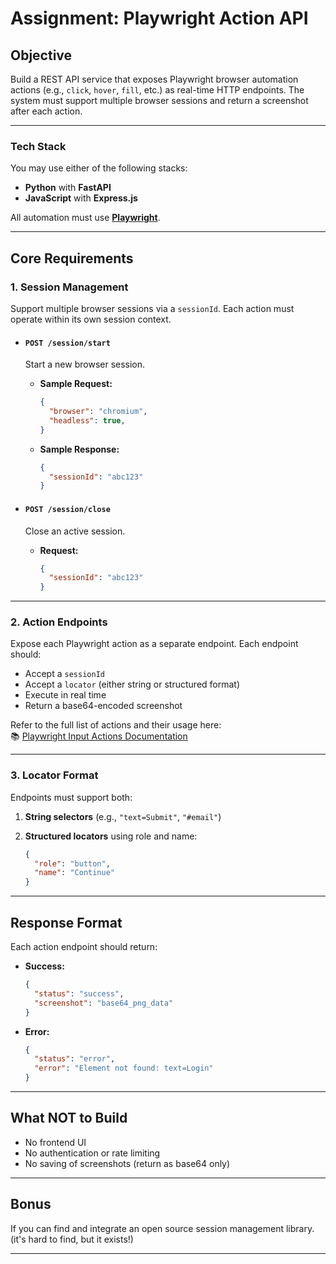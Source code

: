# Assignment: Playwright Action API

## Objective

Build a REST API service that exposes Playwright browser automation actions (e.g., `click`, `hover`, `fill`, etc.) as real-time HTTP endpoints. The system must support multiple browser sessions and return a screenshot after each action.

---

### Tech Stack

You may use either of the following stacks:

- **Python** with **FastAPI**
- **JavaScript** with **Express.js**

All automation must use **[Playwright](https://playwright.dev/)**.

---

## Core Requirements

### 1. Session Management

Support multiple browser sessions via a `sessionId`. Each action must operate within its own session context.

- #### `POST /session/start`

  Start a new browser session.

  - **Sample Request:**

    ```json
    {
      "browser": "chromium",
      "headless": true,
    }
    ```

  - **Sample Response:**

    ```json
    {
      "sessionId": "abc123"
    }
    ```


- ####  `POST /session/close`

  Close an active session.

  - **Request:**

    ```json
    {
      "sessionId": "abc123"
    }
    ```

---

### 2. Action Endpoints

Expose each Playwright action as a separate endpoint. Each endpoint should:

- Accept a `sessionId`
- Accept a `locator` (either string or structured format)
- Execute in real time
- Return a base64-encoded screenshot

Refer to the full list of actions and their usage here:  
📚 [Playwright Input Actions Documentation](https://playwright.dev/docs/input)

---

### 3. Locator Format

Endpoints must support both:

1.  **String selectors** (e.g., `"text=Submit"`, `"#email"`)

2.  **Structured locators** using role and name:
  

    ```json
    {
      "role": "button",
      "name": "Continue"
    }
    ```

---

## Response Format

Each action endpoint should return:

- **Success:**

  ```json
  {
    "status": "success",
    "screenshot": "base64_png_data"
  }
  ```

- **Error:**

  ```json
  {
    "status": "error",
    "error": "Element not found: text=Login"
  }
  ```

---

## What NOT to Build

- No frontend UI
- No authentication or rate limiting
- No saving of screenshots (return as base64 only)

---

## Bonus 

If you can find and integrate an open source session management library. (it's hard to find, but it exists!)


---
